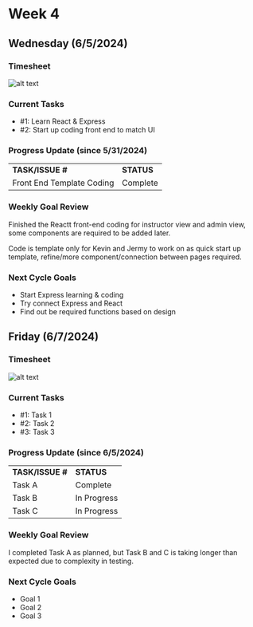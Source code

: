 
# Week 4

## Wednesday (6/5/2024)

### Timesheet
![alt text](Clockify/week4.png)

### Current Tasks
  * #1: Learn React & Express
  * #2: Start up coding front end to match UI

### Progress Update (since 5/31/2024)
<table>
    <tr>
        <td><strong>TASK/ISSUE #</strong>
        </td>
        <td><strong>STATUS</strong>
        </td>
    </tr>
    <tr>
        <!-- Task/Issue # -->
        <td>Front End Template Coding
        </td>
        <!-- Status -->
        <td>Complete
        </td>
    </tr>
    
</table>

### Weekly Goal Review
Finished the Reactt front-end coding for instructor view and admin view, some components are required to be added later.

Code is template only for Kevin and Jermy to work on as quick start up template, refine/more component/connection between pages required.

### Next Cycle Goals
  * Start Express learning & coding
  * Try connect Express and React
  * Find out be required functions based on design 


<!--------------------------------------------------------------------------------------------------------------------------------------------------------------------------------------------->
## Friday (6/7/2024)

### Timesheet
![alt text](image_url_here)

### Current Tasks
  * #1: Task 1
  * #2: Task 2
  * #3: Task 3

### Progress Update (since 6/5/2024)
<table>
    <tr>
        <td><strong>TASK/ISSUE #</strong>
        </td>
        <td><strong>STATUS</strong>
        </td>
    </tr>
    <tr>
        <!-- Task/Issue # -->
        <td>Task A
        </td>
        <!-- Status -->
        <td>Complete
        </td>
    </tr>
    <tr>
        <!-- Task/Issue # -->
        <td>Task B
        </td>
        <!-- Status -->
        <td>In Progress
        </td>
    </tr>
    <tr>
        <!-- Task/Issue # -->
        <td>Task C
        </td>
        <!-- Status -->
        <td>In Progress
        </td>
    </tr>
</table>

### Weekly Goal Review
I completed Task A as planned, but Task B and C is taking longer than expected due to complexity in testing. 

### Next Cycle Goals
  * Goal 1
  * Goal 2
  * Goal 3
